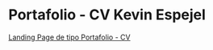 # Portafolio - CV Kevin Espejel

[Landing Page de tipo Portafolio - CV](https://espejelkevin.github.io/portafolio-cv/) 

